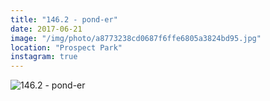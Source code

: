 ```yaml
---
title: "146.2 - pond-er"
date: 2017-06-21
image: "/img/photo/a8773238cd0687f6ffe6805a3824bd95.jpg"
location: "Prospect Park"
instagram: true
---
```


![146.2 - pond-er](/img/photo/a8773238cd0687f6ffe6805a3824bd95.jpg)

